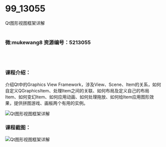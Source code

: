 # 99_13055
Qt图形视图框架详解
<br/></br>
<h3>微:mukewang8 资源编号：5213055</h3>
<br/></br>
<h3>课程介绍：</h3>
<p>介绍<a title="查看与 Qt 相关的文章" target="_blank">Qt</a>中的Graphics View Framework，涉及View、Scene、Item的关系，如何自定义QGraphicsItem、处理Item之间的关联、如何布局及定义自己的布局Item、如何变幻Item、如何应用动画、如何处理拖放、如何给Item应用图形效果，提供拼图游戏、画板两个有用的实例。</p>
<p><img src="https://www.ko996.com/wp-content/uploads/img/2020/05/12345-2-300x202.jpg" alt="Qt图形视图框架详解"></p>
<div class="info-desc">
<h3>课程截图：</h3>
<p><img src="https://www.ko996.com/wp-content/uploads/img/2020/05/2-178.png" alt="Qt图形视图框架详解"></p>


			
</div>
